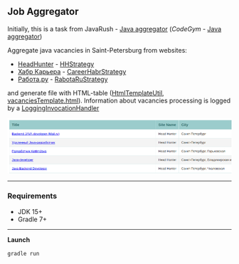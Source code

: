 Job Aggregator
--------------

Initially, this is a task from JavaRush - [Java aggregator](https://javarush.ru/quests/lectures/questcollections.level08.lecture15)
(_CodeGym_ - [Java aggregator](https://codegym.cc/quests/lectures/questcollections.level08.lecture15))

Aggregate java vacancies in Saint-Petersburg from websites:
   - [HeadHunter](https://hh.ru/search/vacancy) - [HHStrategy](src/main/java/org/aggregator/job/model/strategy/HHStrategy.java)
   - [Хабр Карьера](https://career.habr.com/vacancies) - [CareerHabrStrategy](src/main/java/org/aggregator/job/model/strategy/CareerHabrStrategy.java)
   - [Работа.ру](https://www.rabota.ru/vacancy/) - [RabotaRuStrategy](src/main/java/org/aggregator/job/model/strategy/RabotaRuStrategy.java)

and generate file with HTML-table ([HtmlTemplateUtil](src/main/java/org/aggregator/job/util/HtmlTemplateUtil.java), [vacanciesTemplate.html](src/main/resources/templates/vacanciesTemplate.html)).
Information about vacancies processing is logged by a [LoggingInvocationHandler](src/main/java/org/aggregator/job/util/LoggingInvocationHandler.java)

![table](table.png)

---

### Requirements

- JDK 15+
- Gradle 7+

---

**Launch**
```
gradle run
```
